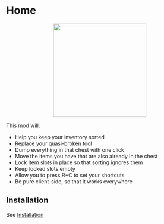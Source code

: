 # Home

<p align="center">
    <img src="https://raw.githubusercontent.com/blackd/Inventory-Profiles/all-in-one/description/output.webp" width="250px">
</p>

This mod will:

- Help you keep your inventory sorted
- Replace your quasi-broken tool
- Dump everything in that chest with one click
- Move the items you have that are also already in the chest                                           
- Lock item slots in place so that sorting ignores them
- Keep locked slots empty
- Allow you to press R+C to set your shortcuts
- Be pure client-side, so that it works everywhere

## Installation

See [Installation](installation.md)
